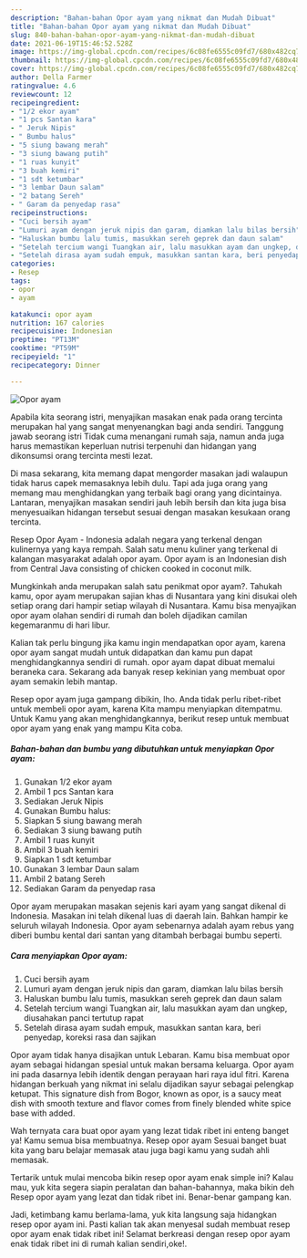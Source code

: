 ```yaml
---
description: "Bahan-bahan Opor ayam yang nikmat dan Mudah Dibuat"
title: "Bahan-bahan Opor ayam yang nikmat dan Mudah Dibuat"
slug: 840-bahan-bahan-opor-ayam-yang-nikmat-dan-mudah-dibuat
date: 2021-06-19T15:46:52.528Z
image: https://img-global.cpcdn.com/recipes/6c08fe6555c09fd7/680x482cq70/opor-ayam-foto-resep-utama.jpg
thumbnail: https://img-global.cpcdn.com/recipes/6c08fe6555c09fd7/680x482cq70/opor-ayam-foto-resep-utama.jpg
cover: https://img-global.cpcdn.com/recipes/6c08fe6555c09fd7/680x482cq70/opor-ayam-foto-resep-utama.jpg
author: Della Farmer
ratingvalue: 4.6
reviewcount: 12
recipeingredient:
- "1/2 ekor ayam"
- "1 pcs Santan kara"
- " Jeruk Nipis"
- " Bumbu halus"
- "5 siung bawang merah"
- "3 siung bawang putih"
- "1 ruas kunyit"
- "3 buah kemiri"
- "1 sdt ketumbar"
- "3 lembar Daun salam"
- "2 batang Sereh"
- " Garam da penyedap rasa"
recipeinstructions:
- "Cuci bersih ayam"
- "Lumuri ayam dengan jeruk nipis dan garam, diamkan lalu bilas bersih"
- "Haluskan bumbu lalu tumis, masukkan sereh geprek dan daun salam"
- "Setelah tercium wangi Tuangkan air, lalu masukkan ayam dan ungkep, diusahakan panci tertutup rapat"
- "Setelah dirasa ayam sudah empuk, masukkan santan kara, beri penyedap, koreksi rasa dan sajikan"
categories:
- Resep
tags:
- opor
- ayam

katakunci: opor ayam 
nutrition: 167 calories
recipecuisine: Indonesian
preptime: "PT13M"
cooktime: "PT59M"
recipeyield: "1"
recipecategory: Dinner

---
```



![Opor ayam](https://img-global.cpcdn.com/recipes/6c08fe6555c09fd7/680x482cq70/opor-ayam-foto-resep-utama.jpg)

Apabila kita seorang istri, menyajikan masakan enak pada orang tercinta merupakan hal yang sangat menyenangkan bagi anda sendiri. Tanggung jawab seorang istri Tidak cuma menangani rumah saja, namun anda juga harus memastikan keperluan nutrisi terpenuhi dan hidangan yang dikonsumsi orang tercinta mesti lezat.

Di masa  sekarang, kita memang dapat mengorder masakan jadi walaupun tidak harus capek memasaknya lebih dulu. Tapi ada juga orang yang memang mau menghidangkan yang terbaik bagi orang yang dicintainya. Lantaran, menyajikan masakan sendiri jauh lebih bersih dan kita juga bisa menyesuaikan hidangan tersebut sesuai dengan masakan kesukaan orang tercinta. 

Resep Opor Ayam - Indonesia adalah negara yang terkenal dengan kulinernya yang kaya rempah. Salah satu menu kuliner yang terkenal di kalangan masyarakat adalah opor ayam. Opor ayam is an Indonesian dish from Central Java consisting of chicken cooked in coconut milk.

Mungkinkah anda merupakan salah satu penikmat opor ayam?. Tahukah kamu, opor ayam merupakan sajian khas di Nusantara yang kini disukai oleh setiap orang dari hampir setiap wilayah di Nusantara. Kamu bisa menyajikan opor ayam olahan sendiri di rumah dan boleh dijadikan camilan kegemaranmu di hari libur.

Kalian tak perlu bingung jika kamu ingin mendapatkan opor ayam, karena opor ayam sangat mudah untuk didapatkan dan kamu pun dapat menghidangkannya sendiri di rumah. opor ayam dapat dibuat memalui beraneka cara. Sekarang ada banyak resep kekinian yang membuat opor ayam semakin lebih mantap.

Resep opor ayam juga gampang dibikin, lho. Anda tidak perlu ribet-ribet untuk membeli opor ayam, karena Kita mampu menyiapkan ditempatmu. Untuk Kamu yang akan menghidangkannya, berikut resep untuk membuat opor ayam yang enak yang mampu Kita coba.

<!--inarticleads1-->

##### Bahan-bahan dan bumbu yang dibutuhkan untuk menyiapkan Opor ayam:

1. Gunakan 1/2 ekor ayam
1. Ambil 1 pcs Santan kara
1. Sediakan  Jeruk Nipis
1. Gunakan  Bumbu halus:
1. Siapkan 5 siung bawang merah
1. Sediakan 3 siung bawang putih
1. Ambil 1 ruas kunyit
1. Ambil 3 buah kemiri
1. Siapkan 1 sdt ketumbar
1. Gunakan 3 lembar Daun salam
1. Ambil 2 batang Sereh
1. Sediakan  Garam da penyedap rasa


Opor ayam merupakan masakan sejenis kari ayam yang sangat dikenal di Indonesia. Masakan ini telah dikenal luas di daerah lain. Bahkan hampir ke seluruh wilayah Indonesia. Opor ayam sebenarnya adalah ayam rebus yang diberi bumbu kental dari santan yang ditambah berbagai bumbu seperti. 

<!--inarticleads2-->

##### Cara menyiapkan Opor ayam:

1. Cuci bersih ayam
1. Lumuri ayam dengan jeruk nipis dan garam, diamkan lalu bilas bersih
1. Haluskan bumbu lalu tumis, masukkan sereh geprek dan daun salam
1. Setelah tercium wangi Tuangkan air, lalu masukkan ayam dan ungkep, diusahakan panci tertutup rapat
1. Setelah dirasa ayam sudah empuk, masukkan santan kara, beri penyedap, koreksi rasa dan sajikan


Opor ayam tidak hanya disajikan untuk Lebaran. Kamu bisa membuat opor ayam sebagai hidangan spesial untuk makan bersama keluarga. Opor ayam ini pada dasarnya lebih identik dengan perayaan hari raya idul fitri. Karena hidangan berkuah yang nikmat ini selalu dijadikan sayur sebagai pelengkap ketupat. This signature dish from Bogor, known as opor, is a saucy meat dish with smooth texture and flavor comes from finely blended white spice base with added. 

Wah ternyata cara buat opor ayam yang lezat tidak ribet ini enteng banget ya! Kamu semua bisa membuatnya. Resep opor ayam Sesuai banget buat kita yang baru belajar memasak atau juga bagi kamu yang sudah ahli memasak.

Tertarik untuk mulai mencoba bikin resep opor ayam enak simple ini? Kalau mau, yuk kita segera siapin peralatan dan bahan-bahannya, maka bikin deh Resep opor ayam yang lezat dan tidak ribet ini. Benar-benar gampang kan. 

Jadi, ketimbang kamu berlama-lama, yuk kita langsung saja hidangkan resep opor ayam ini. Pasti kalian tak akan menyesal sudah membuat resep opor ayam enak tidak ribet ini! Selamat berkreasi dengan resep opor ayam enak tidak ribet ini di rumah kalian sendiri,oke!.

